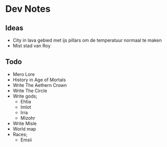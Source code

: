 

# Dev Notes

## Ideas
- City in lava gebied met ijs pillars om de temperatuur normaal te maken
- Mist stad van Roy


## Todo

- Mero Lore
- History in Age of Mortals
- Write The Aethern Crown
- Write The Circle
- Write gods;
  - Ehtia
  - Imlot
  - Irra
  - Mizohr
- Write Misle
- World map
- Races;
  - Emsii
